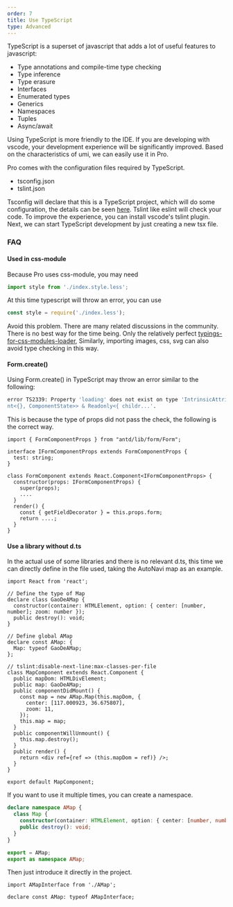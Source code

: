 ```yaml
---
order: 7
title: Use TypeScript
type: Advanced
---
```


TypeScript is a superset of javascript that adds a lot of useful features to javascript:

- Type annotations and compile-time type checking
- Type inference
- Type erasure
- Interfaces
- Enumerated types
- Generics
- Namespaces
- Tuples
- Async/await

Using TypeScript is more friendly to the IDE. If you are developing with vscode, your development experience will be significantly improved. Based on the characteristics of umi, we can easily use it in Pro.

Pro comes with the configuration files required by TypeScript.

- tsconfig.json
- tslint.json

Tsconfig will declare that this is a TypeScript project, which will do some configuration, the details can be seen [here](https://www.typescriptlang.org/docs/handbook/tsconfig-json.html). Tslint like eslint will check your code. To improve the experience, you can install vscode's tslint plugin. Next, we can start TypeScript development by just creating a new tsx file.

### FAQ

#### Used in css-module

Because Pro uses css-module, you may need

```jsx
import style from './index.style.less';
```

At this time typescript will throw an error, you can use

```jsx
const style = require('./index.less');
```

Avoid this problem. There are many related discussions in the community. There is no best way for the time being. Only the relatively perfect [typings-for-css-modules-loader](https://github.com/Jimdo/typings-for-css-modules-loader), Similarly, importing images, css, svg can also avoid type checking in this way.

#### Form.create()

Using Form.create() in TypeScript may throw an error similar to the following:

```bash
error TS2339: Property 'loading' does not exist on type 'IntrinsicAttributes & IntrinsicClassAttributes<Compone
nt<{}, ComponentState>> & Readonly<{ childr...'.
```

This is because the type of props did not pass the check, the following is the correct way.

```tsx
import { FormComponentProps } from "antd/lib/form/Form";

interface IFormComponentProps extends FormComponentProps {
  test: string;
}

class FormComponent extends React.Component<IFormComponentProps> {
  constructor(props: IFormComponentProps) {
    super(props);
    ....
  }
  render() {
    const { getFieldDecorator } = this.props.form;
    return ....;
  }
}
```

#### Use a library without d.ts

In the actual use of some libraries and there is no relevant d.ts, this time we can directly define in the file used, taking the AutoNavi map as an example.

```tsx
import React from 'react';

// Define the type of Map
declare class GaoDeAMap {
  constructor(container: HTMLElement, option: { center: [number, number]; zoom: number });
  public destroy(): void;
}

// Define global AMap
declare const AMap: {
  Map: typeof GaoDeAMap;
};

// tslint:disable-next-line:max-classes-per-file
class MapComponent extends React.Component {
  public mapDom: HTMLDivElement;
  public map: GaoDeAMap;
  public componentDidMount() {
    const map = new AMap.Map(this.mapDom, {
      center: [117.000923, 36.675807],
      zoom: 11,
    });
    this.map = map;
  }
  public componentWillUnmount() {
    this.map.destroy();
  }
  public render() {
    return <div ref={ref => (this.mapDom = ref)} />;
  }
}

export default MapComponent;
```

If you want to use it multiple times, you can create a namespace.

```ts
declare namespace AMap {
  class Map {
    constructor(container: HTMLElement, option: { center: [number, number]; zoom: number });
    public destroy(): void;
  }
}

export = AMap;
export as namespace AMap;
```

Then just introduce it directly in the project.

```tsx
import AMapInterface from './AMap';

declare const AMap: typeof AMapInterface;
```
